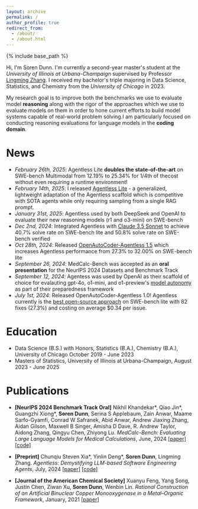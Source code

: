 ```yaml
---
layout: archive
permalink: /
author_profile: true
redirect_from: 
  - /about/
  - /about.html
---
```


{% include base_path %}

Hi, I'm Soren Dunn. I'm currently a second-year master's student at the *University of Illinois at Urbana-Champaign* supervised by Professor [Lingming Zhang](https://lingming.cs.illinois.edu/index.html). I received my bachelor's triple majoring in Data Science, Statistics, and Chemistry from the *University of Chicago* in 2023. 

My research goal is to improve both the benchmarks we use to evaluate model **reasoning** along with the rigor of the approaches which we use to evaluate models on them in order to hone current efforts to build model systems capable of real-world problem solving.I am particularly focused on conducting reasoning evaluations for language models in the **coding domain**.

News
=====
- *February 26th, 2025*: Agentless Lite **doubles the state-of-the-art** on SWE-bench Multimodal from 12.19% to 25.34% for 1/4th of thecost without even requiring a runtime environment!
- *February 14th, 2025*: I released [Agentless Lite](https://github.com/sorendunn/Agentless-Lite) - a generalized, lightweight adaptation of the Agentless scaffold which is competitive with SOTA agents while only requiring sampling from a single RAG prompt.
- *January 31st, 2025*: Agentless used by both DeepSeek and OpenAI to evaluate their new reasoning models (r1 and o3-mini) on SWE-bench
- *Dec 2nd, 2024*: Integrated Agentless with <ins>Claude 3.5 Sonnet</ins> to achieve 40.7% solve rate on SWE-bench lite and 50.8% solve rate on SWE-bench verified
- *Oct 28th, 2024*: Released <ins>OpenAutoCoder-Agentless 1.5</ins> which increases Agentless performance from 27.3% to 32.00% on SWE-bench lite
- *September 26, 2024*: MedCalc-Bench was accepted as an **oral presentation** for the NeurIPS 2024 Datasets and Benchmark Track
- *September 12, 2024*: Agentess was used by OpenAI as their scaffold of choice for evalauting gpt-4o, o1-mini, and o1-preview's <ins>model autonomy</ins> as part of their preparedness framework
- *July 1st, 2024*: Released OpenAutoCoder-Agentless 1.0! Agentless currently is the <ins>best open-source approach</ins> on SWE-bench lite with 82 fixes (27.3%) and costing on average $0.34 per issue.

Education
=====
- Data Science (B.S.) with Honors, Statistics (B.A.), Chemistry (B.A.), University of Chicago October 2019 - June 2023
- Masters of Statistics, University of Illinois at Urbana-Champaign, August 2023 - June 2025

Publications
=====

- **[NeurIPS 2024 Benchmark Track Oral]** Nikhil Khandekar\*, Qiao Jin\*, Guangzhi Xiong\*, **Soren Dunn**, Serina S Applebaum, Zain Anwar, Maame Sarfo-Gyamfi, Conrad W Safranek, Abid Anwar, Andrew Jiaxing Zhang, Aidan Gilson, Maxwell B Singer, Amisha D Dave, R. Andrew Taylor, Aidong Zhang, Qingyu Chen, Zhiyong Lu. *MedCalc-Bench: Evaluating Large Language Models for Medical Calculations*, June, 2024 [[paper]](https://openreview.net/pdf?id=VXohja0vrQ) [[code]](https://github.com/ncbi-nlp/MedCalc-Bench) 

- **[Preprint]** Chunqiu Steven Xia\*, Yinlin Deng\*, **Soren Dunn**, Lingming Zhang. *Agentless: Demystifying LLM-based Software Engineering Agents*, July, 2024 [[paper]](https://arxiv.org/pdf/2407.01489) [[code]](https://github.com/OpenAutoCoder/Agentless)

- **[Journal of the American Chemical Society]** Xuanyu Feng, Yang Song, Justin Chen, Ziwan Xu, **Soren Dunn**, Wenbin Lin. *Rational Construction of an Artificial Binuclear Copper Monooxygenase in a Metal–Organic Framework*, January, 2021 [[paper]](https://pubs.acs.org/doi/full/10.1021/jacs.0c11920)
